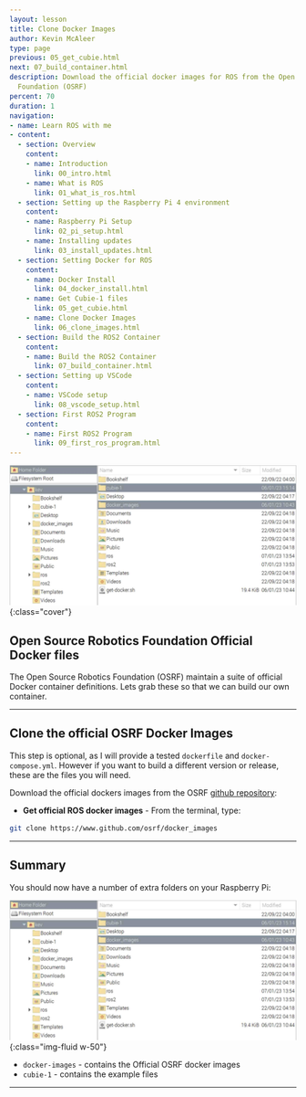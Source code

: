```yaml
---
layout: lesson
title: Clone Docker Images
author: Kevin McAleer
type: page
previous: 05_get_cubie.html
next: 07_build_container.html
description: Download the official docker images for ROS from the Open Source Robotics
  Foundation (OSRF)
percent: 70
duration: 1
navigation:
- name: Learn ROS with me
- content:
  - section: Overview
    content:
    - name: Introduction
      link: 00_intro.html
    - name: What is ROS
      link: 01_what_is_ros.html
  - section: Setting up the Raspberry Pi 4 environment
    content:
    - name: Raspberry Pi Setup
      link: 02_pi_setup.html
    - name: Installing updates
      link: 03_install_updates.html
  - section: Setting Docker for ROS
    content:
    - name: Docker Install
      link: 04_docker_install.html
    - name: Get Cubie-1 files
      link: 05_get_cubie.html
    - name: Clone Docker Images
      link: 06_clone_images.html
  - section: Build the ROS2 Container
    content:
    - name: Build the ROS2 Container
      link: 07_build_container.html
  - section: Setting up VSCode
    content:
    - name: VSCode setup
      link: 08_vscode_setup.html
  - section: First ROS2 Program
    content:
    - name: First ROS2 Program
      link: 09_first_ros_program.html
---
```



![A list of Folders on the Raspberry Pi](assets/folders.jpg){:class="cover"}

## Open Source Robotics Foundation Official Docker files

The Open Source Robotics Foundation (OSRF) maintain a suite of official Docker container definitions. Lets grab these so that we can build our own container.

---

## Clone the official OSRF Docker Images

This step is optional, as I will provide a tested `dockerfile` and `docker-compose.yml`. However if you want to build a different version or release, these are the files you will need.

Download the official dockers images from the OSRF [github repository](https://www.github.com/osrf/docker_images):

* **Get official ROS docker images** - From the terminal, type:

```bash
git clone https://www.github.com/osrf/docker_images
```

---

## Summary

You should now have a number of extra folders on your Raspberry Pi:

![A list of Folders on the Raspberry Pi](assets/folders.jpg){:class="img-fluid w-50"}

* `docker-images` - contains the Official OSRF docker images
* `cubie-1` - contains the example files

---
